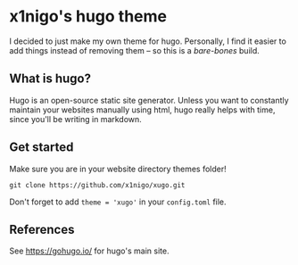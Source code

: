 # x1nigo's hugo theme
I decided to just make my own theme for hugo. Personally, I find it easier
to add things instead of removing them &ndash; so this is a *bare-bones* build.

## What is hugo?
Hugo is an open-source static site generator. Unless you want to constantly
maintain your websites manually using html, hugo really helps with time, since you'll
be writing in markdown.

## Get started
Make sure you are in your website directory themes folder!
```
git clone https://github.com/x1nigo/xugo.git
```
Don't forget to add `theme = 'xugo'` in your `config.toml` file.

## References
See https://gohugo.io/ for hugo's main site.
